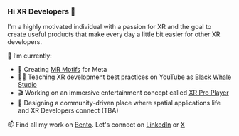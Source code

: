 ### Hi XR Developers 🥽

I'm a highly motivated individual with a passion for XR and the goal to create useful products that make every day a little bit easier for other XR developers.

🔭 I’m currently: 
- 🙌 Creating [MR Motifs](https://github.com/oculus-samples/Unity-MRMotifs) for Meta
- 👨‍🏫 Teaching XR development best practices on YouTube as [Black Whale Studio](https://www.youtube.com/@blackwhalestudio)
- 🎬 Working on an immersive entertainment concept called [XR Pro Player](https://www.xrproplayer.com/)
- 👥 Designing a community-driven place where spatial applications life and XR Developers connect (TBA)

📫 Find all my work on [Bento](https://bento.me/blackwhale). Let's connect on [LinkedIn](https://www.linkedin.com/in/robertocoviello/) or [X](https://x.com/xrdevrob)
